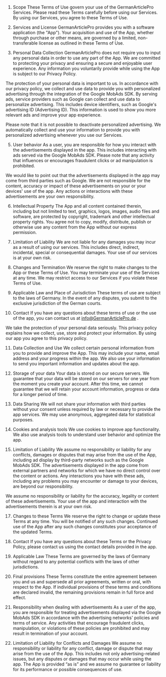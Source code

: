 1. Scope
These Terms of Use govern your use of the GermanArticlePro Services. Please read these Terms carefully before using our Services. By using our Services, you agree to these Terms of Use.

2. Services and License
GermanArticlePro provides you with a software application (the "App"). Your acquisition and use of the App, whether through purchase or other means, are governed by a limited, non-transferable license as outlined in these Terms of Use.

3. Personal Data Collection
GermanArticlePro does not require you to input any personal data in order to use any part of the App. We are committed to protecting your privacy and ensuring a secure and enjoyable user experience. Any information you voluntarily provide while using the App is subject to our Privacy Policy.

The protection of your personal data is important to us. In accordance with our privacy policy, we collect and use data to provide you with personalized advertising through the integration of the Google MobAds SDK. By serving ads, service providers such as Google can collect and use data to personalize advertising. This includes device identifiers, such as Google's advertising ID (Advertising ID). This information is used to show you more relevant ads and improve your app experience.

Please note that it is not possible to deactivate personalized advertising. We automatically collect and use your information to provide you with personalized advertising whenever you use our Services.


5. User behavior
As a user, you are responsible for how you interact with the advertisements displayed in the app. This includes interacting with ads served via the Google MobAds SDK. Please note that any activity that influences or encourages fraudulent clicks or ad manipulation is prohibited.

We would like to point out that the advertisements displayed in the app may come from third parties such as Google. We are not responsible for the content, accuracy or impact of these advertisements on your or your devices' use of the app. Any actions or interactions with these advertisements are your own responsibility.

6. Intellectual Property
The App and all content contained therein, including but not limited to text, graphics, logos, images, audio files and software, are protected by copyright, trademark and other intellectual property rights. You agree not to copy, modify, distribute, publish or otherwise use any content from the App without our express permission.

7. Limitation of Liability
We are not liable for any damages you may incur as a result of using our services. This includes direct, indirect, incidental, special or consequential damages. Your use of our services is at your own risk.

8. Changes and Termination
We reserve the right to make changes to the App or these Terms of Use. You may terminate your use of the Services at any time. We may restrict access to our Services if you violate these Terms of Use.

9. Applicable Law and Place of Jurisdiction
These terms of use are subject to the laws of Germany. In the event of any disputes, you submit to the exclusive jurisdiction of the German courts.

10. Contact
If you have any questions about these terms of use or the use of the app, you can contact us at info@GermanArticlePro.de .

We take the protection of your personal data seriously. This privacy policy explains how we collect, use, store and protect your information. By using our app you agree to this privacy policy.

11. Data Collection and Use
We collect certain personal information from you to provide and improve the App. This may include your name, email address and your progress within the app. We also use your information to send you important information and updates about the app.

12. Storage of your data
Your data is stored on our secure servers. We guarantee that your data will be stored on our servers for one year from the moment you create your account. After this time, we cannot guarantee that we will retain your account information, progress or data for a longer period of time.

13. Data Sharing
We will not share your information with third parties without your consent unless required by law or necessary to provide the app services. We may use anonymous, aggregated data for statistical purposes.

14. Cookies and analysis tools
We use cookies to improve app functionality. We also use analysis tools to understand user behavior and optimize the app.

16. Limitation of Liability
We assume no responsibility or liability for any conflicts, damages or disputes that may arise from the use of the App, including ad display by third-party networks such as the Google MobAds SDK. The advertisements displayed in the app come from external partners and networks for which we have no direct control over the content or actions. Any interactions you have with these ads, including any problems you may encounter or damage to your devices, are beyond our responsibility.

We assume no responsibility or liability for the accuracy, legality or content of these advertisements. Your use of the app and interaction with the advertisements therein is at your own risk.

17. Changes to these Terms
We reserve the right to change or update these Terms at any time. You will be notified of any such changes. Continued use of the App after any such changes constitutes your acceptance of the updated Terms.

18. Contact
If you have any questions about these Terms or the Privacy Policy, please contact us using the contact details provided in the app.

19. Applicable Law
These Terms are governed by the laws of Germany without regard to any potential conflicts with the laws of other jurisdictions.

20. Final provisions
These Terms constitute the entire agreement between you and us and supersede all prior agreements, written or oral, with respect to the App. If individual provisions of these terms and conditions are declared invalid, the remaining provisions remain in full force and effect.

21. Responsibility when dealing with advertisements
As a user of the app, you are responsible for treating advertisements displayed via the Google MobAds SDK in accordance with the advertising networks' policies and terms of service. Any activities that encourage fraudulent clicks, manipulation, or violations of these policies are prohibited and may result in termination of your account.

22. Limitation of Liability for Conflicts and Damages
We assume no responsibility or liability for any conflict, damage or dispute that may arise from the use of the App. This includes not only advertising-related issues, but any disputes or damages that may occur while using the app. The App is provided “as is” and we assume no guarantee or liability for its performance or possible consequences of use.
